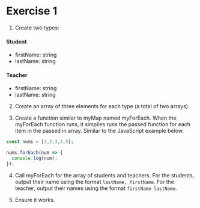 # Exercise 1

1. Create two types: 

#### Student
 - firstName: string
 - lastName: string

#### Teacher
 - firstName: string
 - lastName: string


2. Create an array of three elements for each type (a total of two arrays).

3. Create a function similar to myMap named myForEach. When the myForEach function runs, it simplies runs the passed function for each item in the passed in array. Similar to the JavaScript example below.

```javascript
const nums = [1,2,3,4,5];

nums.forEach(num => {
  console.log(num);
});
```

4. Call myForEach for the array of students and teachers. For the students, output their name using the format `lastName, firstName`. For the teacher, output their names using the format `firstName lastName`.

5. Ensure it works.

